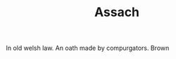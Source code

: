 ---
title: Assach
letter: A
permalink: "/definitions/assach.html"
body: In old welsh law. An oath made by compurgators. Brown
published_at: '2018-07-07'
source: Black's Law Dictionary
layout: post
---